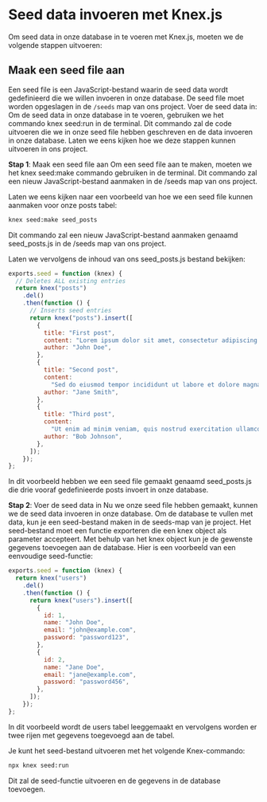 # Seed data invoeren met Knex.js

Om seed data in onze database in te voeren met Knex.js, moeten we de volgende stappen uitvoeren:

## Maak een seed file aan

Een seed file is een JavaScript-bestand waarin de seed data wordt gedefinieerd die we willen invoeren in onze database. De seed file moet worden opgeslagen in de `/seeds` map van ons project.
Voer de seed data in: Om de seed data in onze database in te voeren, gebruiken we het commando knex seed:run in de terminal. Dit commando zal de code uitvoeren die we in onze seed file hebben geschreven en de data invoeren in onze database.
Laten we eens kijken hoe we deze stappen kunnen uitvoeren in ons project.

**Stap 1**: Maak een seed file aan
Om een seed file aan te maken, moeten we het knex seed:make commando gebruiken in de terminal. Dit commando zal een nieuw JavaScript-bestand aanmaken in de /seeds map van ons project.

Laten we eens kijken naar een voorbeeld van hoe we een seed file kunnen aanmaken voor onze posts tabel:

```sh
knex seed:make seed_posts

```

Dit commando zal een nieuw JavaScript-bestand aanmaken genaamd seed_posts.js in de /seeds map van ons project.

Laten we vervolgens de inhoud van ons seed_posts.js bestand bekijken:

```javascript
exports.seed = function (knex) {
  // Deletes ALL existing entries
  return knex("posts")
    .del()
    .then(function () {
      // Inserts seed entries
      return knex("posts").insert([
        {
          title: "First post",
          content: "Lorem ipsum dolor sit amet, consectetur adipiscing elit.",
          author: "John Doe",
        },
        {
          title: "Second post",
          content:
            "Sed do eiusmod tempor incididunt ut labore et dolore magna aliqua.",
          author: "Jane Smith",
        },
        {
          title: "Third post",
          content:
            "Ut enim ad minim veniam, quis nostrud exercitation ullamco laboris nisi ut aliquip ex ea commodo consequat.",
          author: "Bob Johnson",
        },
      ]);
    });
};
```

In dit voorbeeld hebben we een seed file gemaakt genaamd seed_posts.js die drie vooraf gedefinieerde posts invoert in onze database.

**Stap 2**: Voer de seed data in
Nu we onze seed file hebben gemaakt, kunnen we de seed data invoeren in onze database. Om de database te vullen met data, kun je een seed-bestand maken in de seeds-map van je project. Het seed-bestand moet een functie exporteren die een knex object als parameter accepteert. Met behulp van het knex object kun je de gewenste gegevens toevoegen aan de database. Hier is een voorbeeld van een eenvoudige seed-functie:

```javascript
exports.seed = function (knex) {
  return knex("users")
    .del()
    .then(function () {
      return knex("users").insert([
        {
          id: 1,
          name: "John Doe",
          email: "john@example.com",
          password: "password123",
        },
        {
          id: 2,
          name: "Jane Doe",
          email: "jane@example.com",
          password: "password456",
        },
      ]);
    });
};
```

In dit voorbeeld wordt de users tabel leeggemaakt en vervolgens worden er twee rijen met gegevens toegevoegd aan de tabel.

Je kunt het seed-bestand uitvoeren met het volgende Knex-commando:

```sh
npx knex seed:run
```

Dit zal de seed-functie uitvoeren en de gegevens in de database toevoegen.
